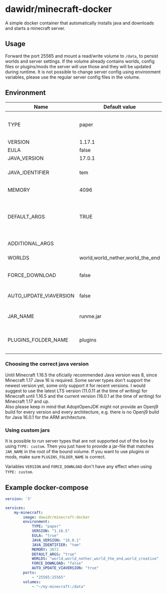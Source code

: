 # dawidr/minecraft-docker
A simple docker container that automatically installs java and downloads and starts a minecraft server.

## Usage
Forward the port 25565 and mount a read/write volume to `/data`, to persist worlds and server settings. If the volume already contains worlds, config files or plugins/mods the server will use those and they will be updated during runtime. It is not possible to change server config using environment variables, please use the regular server config files in the volume.

## Environment
| Name                   | Default value                    | Description                                                                                                                                                             |
| ---------------------- | -------------------------------- | ----------------------------------------------------------------------------------------------------------------------------------------------------------------------- |
| TYPE                   | paper                            | Which server jar to use. Currently supported: paper, fabric, spigot, forge, waterfall, custom (see [Using custom jars](#using-custom-jars))                             |
| VERSION                | 1.17.1                           | Which Minecraft version to use                                                                                                                                          |
| EULA                   | false                            | If you accept Mojang's EULA                                                                                                                                             |
| JAVA_VERSION           | 17.0.1                           | Which Java version to use                                                                                                                                               |
| JAVA_IDENTIFIER        | tem                              | Which Java vendor to use. tem for Temurin (formally HotSpot), sem for Semeru (formally OpenJ9)                                                                          |
| MEMORY                 | 4096                             | How much RAM to allocate for the server (in MB)                                                                                                                         |
| DEFAULT_ARGS           | TRUE                             | Use recommended java startup flags. Depending on the container it uses them from https://mcflags.emc.gs or https://steinborn.me/posts/tuning-minecraft-openj9/          |
| ADDITIONAL_ARGS        |                                  | Additional arguments if you don't want to overwrite the whole ARGS                                                                                                      |
| WORLDS                 | world,world_nether,world_the_end | Which world directories to use (ignored when using waterfall)                                                                                                           |
| FORCE_DOWNLOAD         | false                            | If set to "false", no server jar will be downloaded if there is already one present from a previous run                                                                 |
| AUTO_UPDATE_VIAVERSION | false                            | If set to "true", the latest version of ViaVersion will be downloaded and put into the plugins or mods folder                                                           |
| JAR_NAME               | runme.jar                        | Name of the jar to run. Only might need changing for `TYPE: custom`, see [Using custom jars](#using-custom-jars)                                                        |
| PLUGINS_FOLDER_NAME    | plugins                          | Name of the folder to use for plugins or mods. Only might need changing for `TYPE: custom`, see [Using custom jars](#using-custom-jars)                                 |

### Choosing the correct java version
Until Minecraft 1.16.5 the oficially recommended Java version was 8, since Minecraft 1.17 Java 16 is required. Some server types don't support the newest version yet, some only support it for recent versions. I would suggest to use the latest LTS version (11.0.11 at the time of writing) for Minecraft until 1.16.5 and the current version (16.0.1 at the time of writing) for Minecraft 1.17 and up.  
Also please keep in mind that AdoptOpenJDK might not provide an Openj9 build for every version and every architecture, e.g. there is no Openj9 build for Java 16.0.1 for the ARM architecture.

### Using custom jars
It is possible to run server types that are not supported out of the box by using `TYPE: custom`. Then you just have to provide a jar-file that matches `JAR_NAME` in the root of the bound volume.
If you want to use plugins or mods, make sure `PLUGINS_FOLDER_NAME` is correct.

Variables `VERSION` and `FORCE_DOWNLOAD` don't have any effect when using `TYPE: custom`.

## Example docker-compose
```yaml
version: '3'

services:
    my-minecraft:
        image: dawidr/minecraft-docker
        environment:
            TYPE: "paper"
            VERSION: "1.16.5"
            EULA: "true"
            JAVA_VERSION: "16.0.1"
            JAVA_IDENTIFIER: "tem"
            MEMORY: 3072
            DEFAULT_ARGS: "true"
            WORLDS: "world,world_nether,world_the_end,world_creative"
            FORCE_DOWNLOAD: "false"
            AUTO_UPDATE_VIAVERSION: "true"
        ports:
            - "25565:25565"
        volumes:
            - "~/my-minecraft:/data"
```
